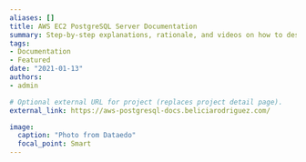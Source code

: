 ```yaml
---
aliases: []
title: AWS EC2 PostgreSQL Server Documentation
summary: Step-by-step explanations, rationale, and videos on how to design a PostgreSQL server using AWS EC2 ([_Photo Source_](https://dataedo.com/blog/5-ways-to-make-your-database-better))
tags:
- Documentation
- Featured
date: "2021-01-13"
authors:
- admin

# Optional external URL for project (replaces project detail page).
external_link: https://aws-postgresql-docs.beliciarodriguez.com/

image:
  caption: "Photo from Dataedo"
  focal_point: Smart
---
```

